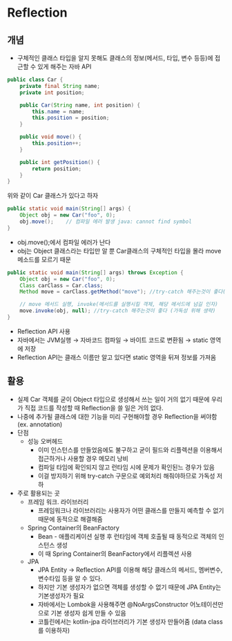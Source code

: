 # Reflection
## 개념

- 구체적인 클래스 타입을 알지 못해도 클래스의 정보(메서드, 타입, 변수 등등)에 접근할 수 있게 해주는 자바 API

```java
public class Car {
    private final String name;
    private int position;

    public Car(String name, int position) {
        this.name = name;
        this.position = position;
    }

    public void move() {
        this.position++;
    }

    public int getPosition() {
        return position;
    }
}
```

위와 같이 Car 클래스가 있다고 하자

```java
public static void main(String[] args) {
    Object obj = new Car("foo", 0);
    obj.move();    // 컴파일 에러 발생 java: cannot find symbol
}
```

- obj.move();에서 컴파일 에러가 난다
- obj는 Object 클래스라는 타입만 알 뿐 Car클래스의 구체적인 타입을 몰라 move메소드를 모르기 때문

```java
public static void main(String[] args) throws Exception {
    Object obj = new Car("foo", 0);
    Class carClass = Car.class;
    Method move = carClass.getMethod("move"); //try-catch 해주는것이 좋다(가독성 위해 생략)

    // move 메서드 실행, invoke(메서드를 실행시킬 객체, 해당 메서드에 넘길 인자)
    move.invoke(obj, null); //try-catch 해주는것이 좋다 (가독성 위해 생략)
}
```

- Reflection API 사용
- 자바에서는 JVM실행 → 자바코드 컴파일 → 바이트 코드로 변환됨 → static 영역에 저장
- Reflection API는 클래스 이름만 알고 있다면 static 영역을 뒤져 정보를 가져옴

## 활용

- 실제 Car 객체를 굳이 Object 타입으로 생성해서 쓰는 일이 거의 없기 때문에 우리가 직접 코드를 작성할 때 Reflection을 쓸 일은 거의 없다.
- 나중에 추가될 클래스에 대한 기능을 미리 구현해야할 경우 Reflection을 써야함 (ex. annotation)
- 단점
    - 성능 오버헤드
        - 이미 인스턴스를 만들었음에도 불구하고 굳이 필드와 리플렉션을 이용해서 접근하거나 사용할 경우 메모리 낭비
        - 컴파일 타임에 확인되지 않고 런타임 시에 문제가 확인된느 경우가 있음
        - 이걸 방지하기 위해 try-catch 구문으로 예외처리 해줘야하므로 가독성 저하
- 주로 활용되는 곳
    - 프레임 워크. 라이브러리
        - 프레임워크나  라이브러리는 사용자가 어떤 클래스를 만들지 예측할 수 없기 때문에 동적으로 해결해줌
    - Spring Container의 BeanFactory
        - Bean - 애플리케이션 실행 후 런타임에 객체 호출될 때 동적으로 객체의 인스턴스 생성
        - 이 때 Spring Container의 BeanFactory에서 리플렉션 사용
    - JPA
        - JPA Entity → Reflection API를 이용해 해당 클래스의 메서드, 멤버변수, 변수타입 등을 알 수 있다.
        - 하지만 기본 생성자가 없으면 객체를 생성할 수 없기 때문에 JPA Entity는 기본생성자가 필요
        - 자바에서는 Lombok을 사용해주면 @NoArgsConstructor 어노테이션만으로 기본 생성자 쉽게 만들 수 있음
        - 코틀린에서는 kotlin-jpa 라이브러리가 기본 생성자 만들어줌 (data class를 이용하자)